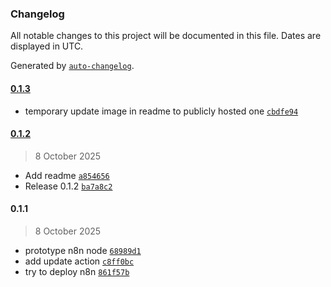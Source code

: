### Changelog

All notable changes to this project will be documented in this file. Dates are displayed in UTC.

Generated by [`auto-changelog`](https://github.com/CookPete/auto-changelog).

#### [0.1.3](https://gitlab.com/fibery/n8n/compare/0.1.2...0.1.3)

- temporary update image in readme to publicly hosted one [`cbdfe94`](https://gitlab.com/fibery/n8n/commit/cbdfe9481798d84293ab32f157f81a0c44bf770b)

#### [0.1.2](https://gitlab.com/fibery/n8n/compare/0.1.1...0.1.2)

> 8 October 2025

- Add readme [`a854656`](https://gitlab.com/fibery/n8n/commit/a8546569ef1258034649a0ff69dc1fbd57e4459b)
- Release 0.1.2 [`ba7a8c2`](https://gitlab.com/fibery/n8n/commit/ba7a8c29b91157c3d605a4ac8b9c30cc967e9f85)

#### 0.1.1

> 8 October 2025

- prototype n8n node [`68989d1`](https://gitlab.com/fibery/n8n/commit/68989d10723bcc8b291b20ccd7c544b7c9cd4f92)
- add update action [`c8ff0bc`](https://gitlab.com/fibery/n8n/commit/c8ff0bcef943c7ab377cbd61cbbc3b3da8aa2137)
- try to deploy n8n [`861f57b`](https://gitlab.com/fibery/n8n/commit/861f57b9da33f6d241f3210aa30a5127030eb2ad)

